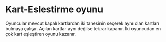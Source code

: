 # Kart-Eslestirme oyunu
Oyuncular mevcut kapalı kartlardan iki tanesinin seçerek aynı olan kartları bulmaya çalışır. Açılan kartlar aynı değilse tekrar kapanır. İki oyuncudan en çok kart eşleştiren oyunu kazanır.


